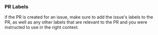 ### PR Labels

if the PR is created for an issue, make sure to add the issue's labels to the PR, as well as any other labels that are relevant to the PR and you were instructed to use in the right context.
